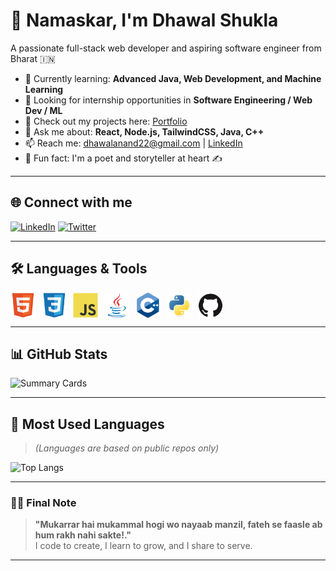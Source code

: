 # 🙏 Namaskar, I'm Dhawal Shukla  


A passionate full-stack web developer and aspiring software engineer from Bharat 🇮🇳

- 🌱 Currently learning: **Advanced Java, Web Development, and Machine Learning**
- 💼 Looking for internship opportunities in **Software Engineering / Web Dev / ML**
- 📂 Check out my projects here: [Portfolio](https://dhawalshankar.github.io/)
- 💬 Ask me about: **React, Node.js, TailwindCSS, Java, C++**
- 📫 Reach me: dhawalanand22@gmail.com | [LinkedIn](https://www.linkedin.com/in/dhawalshukl/)
- 🧠 Fun fact: I'm a poet and storyteller at heart ✍️

---

## 🌐 Connect with me  

[![LinkedIn](https://img.shields.io/badge/LinkedIn-Dhawal%20Shukla-blue?style=flat&logo=linkedin)](https://www.linkedin.com/in/dhawalshukl/)
[![Twitter](https://img.shields.io/badge/Twitter-@dhawalshukla-blue?style=flat&logo=twitter)](https://x.com/dhawalshukl)

---

## 🛠️ Languages & Tools  

<div style="display:flex; gap:10px;">
  <img src="https://raw.githubusercontent.com/devicons/devicon/master/icons/html5/html5-original.svg" alt="HTML5" width="40" />
  <img src="https://raw.githubusercontent.com/devicons/devicon/master/icons/css3/css3-original.svg" alt="CSS3" width="40" />
  <img src="https://raw.githubusercontent.com/devicons/devicon/master/icons/javascript/javascript-original.svg" alt="JavaScript" width="40" />
  <img src="https://raw.githubusercontent.com/devicons/devicon/master/icons/java/java-original.svg" alt="Java" width="40" />
  <img src="https://raw.githubusercontent.com/devicons/devicon/master/icons/cplusplus/cplusplus-original.svg" alt="C++" width="40" />
  <img src="https://raw.githubusercontent.com/devicons/devicon/master/icons/python/python-original.svg" alt="Python" width="40" />
  <img src="https://raw.githubusercontent.com/devicons/devicon/master/icons/github/github-original.svg" alt="GitHub" width="40" />
</div>

---

## 📊 GitHub Stats  

![Summary Cards](https://github-profile-summary-cards.vercel.app/api/cards/profile-details?username=DhawalShankar&theme=radical)

---

## 🚀 Most Used Languages  

> *(Languages are based on public repos only)*

![Top Langs](https://github-readme-stats.vercel.app/api/top-langs/?username=DhawalShankar&layout=compact&langs_count=6&theme=radical&hide=html)

---

### 🙇‍♂️ Final Note  

> **"Mukarrar hai mukammal hogi wo nayaab manzil, fateh se faasle ab hum rakh nahi sakte!."**  
> I code to create, I learn to grow, and I share to serve.

---
